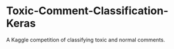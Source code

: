 # Toxic-Comment-Classification-Keras

A Kaggle competition of classifying toxic and normal comments.
